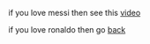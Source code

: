if you love messi then see this [video](https://youtu.be/MhY1wmKZDwE?list=PLofRqzVWDnMxYXOdfOAs9r1YR4ITjGTqX)

if you love ronaldo then go [back](english/marshmallow.md)
